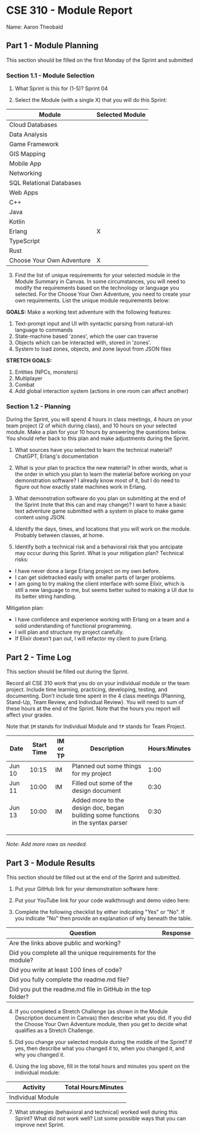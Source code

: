 # CSE 310 - Module Report

Name: Aaron Theobald

## Part 1 - Module Planning

This section should be filled on the first Monday of the Sprint and submitted

### Section 1.1 - Module Selection

1. What Sprint is this for (1-5)?
Sprint 04

2. Select the Module (with a single X) that you will do this Sprint:

| Module                    | Selected Module |
| ------------------------- | --------------- |
| Cloud Databases           |                 |
| Data Analysis             |                 |
| Game Framework            |                 |
| GIS Mapping               |                 |
| Mobile App                |                 |
| Networking                |                 |
| SQL Relational Databases  |                 |
| Web Apps                  |                 |
| C++                       |                 |
| Java                      |                 |
| Kotlin                    |                 |
| Erlang                    | X               |
| TypeScript                |                 |
| Rust                      |                 |
| Choose Your Own Adventure | X               |

3. Find the list of unique requirements for your selected module in the Module Summary in Canvas.  In some circumstances, you will need to modify the requirements based on the technology or language you selected.  For the Choose Your Own Adventure, you need to create your own requirements.  List the unique module requirements below:

**GOALS:**
Make a working text adventure with the following features:
1. Text-prompt input and UI with syntactic parsing from natural-ish language to commands
2. State-machine based 'zones', which the user can traverse
3. Objects which can be interacted with, stored in 'zones'.
4. System to load zones, objects, and zone layout from JSON files

**STRETCH GOALS:**
1. Entities (NPCs, monsters)
2. Multiplayer
3. Combat
4. Add global interaction system (actions in one room can affect another)

### Section 1.2 - Planning

During the Sprint, you will spend 4 hours in class meetings, 4 hours on your team project (2 of which during class), and 10 hours on your selected module.  Make a plan for your 10 hours by answering the questions below.  You should refer back to this plan and make adjustments during the Sprint.

1. What sources have you selected to learn the technical material?
ChatGPT, Erlang's documentation

2. What is your plan to practice the new material?  In other words, what is the order in which you plan to learn the material before working on your demonstration software?
I already know most of it, but I do need to figure out how exactly state machines work in Erlang.

3. What demonstration software do you plan on submitting at the end of the Sprint (note that this can and may change)?
I want to have a basic text adventure game submitted with a system in place to make game content using JSON.

4. Identify the days, times, and locations that you will work on the module.
Probably between classes, at home.

5. Identify both a technical risk and a behavioral risk that you antcipate may occur during this Sprint.  What is your mitigation plan?
Technical risks: 
- I have never done a large Erlang project on my own before. 
- I can get sidetracked easily with smaller parts of larger problems.
- I am going to try making the client interface with some Elixir, which is still a new language to me, but seems better suited to making a UI due to its better string handling.

Mitigation plan:
- I have confidence and experience working with Erlang on a team and a solid understanding of functional programming.
- I will plan and structure my project carefully.
- If Elixir doesn't pan out, I will refactor my client to pure Erlang.


## Part 2 - Time Log

This section should be filled out during the Sprint. 

Record all CSE 310 work that you do on your individual module or the team project.  Include time learning, practicing, developing, testing, and documenting.  Don't include time spent in the 4 class meetings (Planning, Stand-Up, Team Review, and Individual Review).  You will need to sum of these hours at the end of the Sprint. Note that the hours you report will affect your grades.

Note that `IM` stands for Individual Module and `TP` stands for Team Project.  

| Date   | Start Time | IM or TP | Description                                                                      | Hours:Minutes |
| ------ | ---------- | -------- | -------------------------------------------------------------------------------- | ------------- |
| Jun 10 | 10:15      | IM       | Planned out some things for my project                                           | 1:00          |
| Jun 11 | 10:00      | IM       | Filled out some of the design document                                           | 0:30          |
| Jun 13 | 10:00      | IM       | Added more to the design doc, began building some functions in the syntax parser | 0:30          |
|        |            |          |                                                                                  |               |
|        |            |          |                                                                                  |               |
|        |            |          |                                                                                  |               |

_Note: Add more rows as needed._


## Part 3 - Module Results

This section should be filled out at the end of the Sprint and submitted.

1. Put your GitHub link for your demonstration software here: 

2. Put your YouTube link for your code walkthrough and demo video here:

3. Complete the following checklist by either indicating "Yes" or "No". If you indicate "No" then provide an explanation of why beneath the table.

| Question                                                     | Response |
| ------------------------------------------------------------ | -------- |
| Are the links above public and working?                      |          |
| Did you complete all the unique requirements for the module? |          |
| Did you write at least 100 lines of code?                    |          |
| Did you fully complete the readme.md file?                   |          |
| Did you put the readme.md file in GitHub in the top folder?  |          |

4. If you completed a Stretch Challenge (as shown in the Module Description document in Canvas) then describe what you did.  If you did the Choose Your Own Adventure module, then you get to decide what qualifies as a Stretch Challenge.

5. Did you change your selected module during the middle of the Sprint?  If yes, then describe what you changed it to, when you changed it, and why you changed it.

6. Using the log above, fill in the total hours and minutes you spent on the individual module:

| Activity          | Total Hours:Minutes |
| ----------------- | ------------------- |
| Individual Module |                     |

7. What strategies (behavioral and technical) worked well during this Sprint?  What did not work well?  List some possible ways that you can improve next Sprint.

